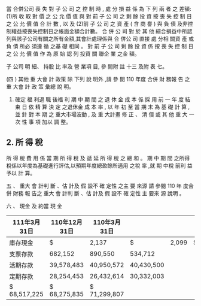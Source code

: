  當 合併公司 喪 失 對 子 公 司 之 控 制 時 , 處 分 損 益 係 為 下 列 兩 者 之 差額: (1)所 收 取 對 價 之 公 允 價 值 與 對 前 子 公 司 之 剩 餘 投 資 按 喪 失 控 制 日 之 公 允 價 值 合 計 數 , 以 及 (2)前 子 公 司 之 資 產 ( 含 商 譽 ) 與 負 債 及非控制權益按喪失控制日之帳面金額合計數。 合 併 公 司 對 於 其 他 綜合損益中所認列與該子公司有關之所有金額,其會計處理係與 合 併公 司 直接 處 分相 關資 產 或負 債 所必 須遵 循 之基 礎 相同 。 對 前 子 公 司 剩 餘 投 資 係 按 喪 失 控 制 日 之 公 允 價 值 作 為 原 始 認 列 投資 關 聯企 業 之金 額。

 子 公司 明 細、 持股 比 率及 營 業項 目, 參 閱附 註 十三 及附 表 七。

(四 ) 其他 重 大會 計 政策 除 下列 說 明外 ,請 參 閱 110 年度 合併 財 務報 告 之重 大會 計 政 策 彙總 說 明。

1. 確定 福 利退 職 後福 利 期 中 期 間 之 退 休 金 成 本 係 採 用 前 一 年 度 結 束 日 依 精 算 決 定 之退休金 成 本 率 , 以 年 初 至 當 期 末 為 基 礎 計 算 , 並 針 對 本 期 之 重大市場波動 , 及 重 大計畫 修 正 、 清 償 或 其 他 重 大 一 次 性 事 項 加以 調 整。

## 2. 所 得 稅

 所 得 稅 費 用 係 當 期 所 得 稅 及 遞 延 所 得 稅 之 總 和 。 期 中 期 間 之所得稅係以年度為基礎進行評估,以預期年度總盈餘所適用 之稅 率 ,就 期 中稅 前利 益 予以 計 算。

五 、 重大 會 計判 斷 、估 計及 假 設不 確 定性 之主 要 來源 請 參閱 110 年 度合 併 財務 報 告之 重大 會 計判 斷 、估 計及 假 設不 確 定性 主 要來 源 說明 。

六 、 現金 及 約當 現 金

| 111年3月31日   | 110年12月31日   | 110年3月31日   |            |       |    |       |
|----------------|-----------------|----------------|------------|-------|----|-------|
| 庫存現金       | $               | 2,137          | $          | 2,099 | $  | 2,592 |
| 支票存款       | 682,152         | 890,550        | 534,712    |       |    |       |
| 活期存款       | 39,578,483      | 40,950,572     | 40,430,500 |       |    |       |
| 定期存款       | 28,254,453      | 26,432,614     | 30,332,003 |       |    |       |
| $ 68,517,225   | $ 68,275,835    | $ 71,299,807   |            |       |    |       |
